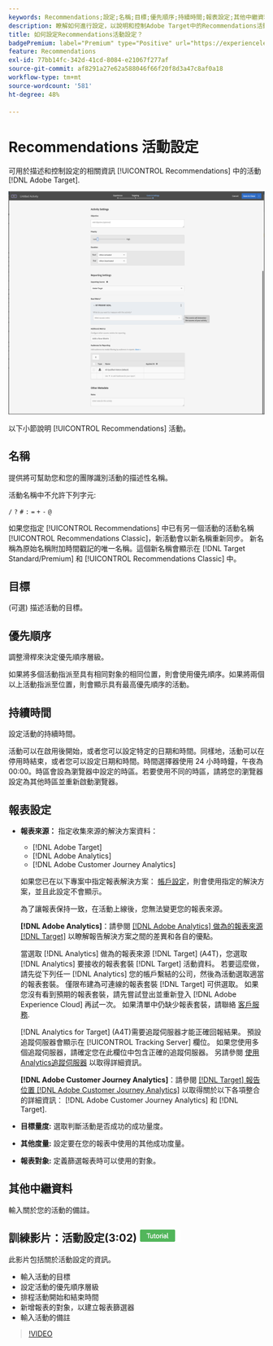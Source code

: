 ```yaml
---
keywords: Recommendations;設定;名稱;目標;優先順序;持續時間;報表設定;其他中繼資料
description: 瞭解如何進行設定，以說明和控制Adobe Target中的Recommendations活動。
title: 如何設定Recommendations活動設定？
badgePremium: label="Premium" type="Positive" url="https://experienceleague.adobe.com/docs/target/using/introduction/intro.html?lang=en#premium newtab=true" tooltip="檢視Target Premium包含的內容。"
feature: Recommendations
exl-id: 77bb14fc-342d-41cd-8084-e21067f277af
source-git-commit: af8291a27e62a588046f66f20f8d3a47c8af0a18
workflow-type: tm+mt
source-wordcount: '581'
ht-degree: 48%

---
```


# Recommendations 活動設定

可用於描述和控制設定的相關資訊 [!UICONTROL Recommendations] 中的活動 [!DNL Adobe Target].

![Recommendations 目標和設定頁面](/help/main/c-recommendations/t-create-recs-activity/assets/recs-settings.png)

以下小節說明 [!UICONTROL Recommendations] 活動。

## 名稱

提供將可幫助您和您的團隊識別活動的描述性名稱。

活動名稱中不允許下列字元:

`/`
`?`
`#`
`:`
`=`
`+`
`-`
`@`

如果您指定 [!UICONTROL Recommendations] 中已有另一個活動的活動名稱 [!UICONTROL Recommendations Classic]，新活動會以新名稱重新同步。 新名稱為原始名稱附加時間戳記的唯一名稱。這個新名稱會顯示在 [!DNL Target Standard/Premium] 和 [!UICONTROL Recommendations Classic] 中。

## 目標

(可選) 描述活動的目標。

## 優先順序

調整滑桿來決定優先順序層級。

如果將多個活動指派至具有相同對象的相同位置，則會使用優先順序。如果將兩個以上活動指派至位置，則會顯示具有最高優先順序的活動。

## 持續時間

設定活動的持續時間。

活動可以在啟用後開始，或者您可以設定特定的日期和時間。同樣地，活動可以在停用時結束，或者您可以設定日期和時間。時間選擇器使用 24 小時時鐘，午夜為 00:00。時區會設為瀏覽器中設定的時區。若要使用不同的時區，請將您的瀏覽器設定為其他時區並重新啟動瀏覽器。

## 報表設定

* **報表來源：** 指定收集來源的解決方案資料：

   * [!DNL Adobe Target]
   * [!DNL Adobe Analytics]
   * [!DNL Adobe Customer Journey Analytics]

  如果您已在以下專案中指定報表解決方案： [帳戶設定](/help/main/administrating-target/reporting.md)，則會使用指定的解決方案，並且此設定不會顯示。

  為了讓報表保持一致，在活動上線後，您無法變更您的報表來源。

  **[!DNL Adobe Analytics]**：請參閱 [[!DNL Adobe Analytics] 做為的報表來源 [!DNL Target]](/help/main/c-integrating-target-with-mac/a4t/a4t.md) 以瞭解報告解決方案之間的差異和各自的優點。

  當選取 [!DNL Analytics] 做為的報表來源 [!DNL Target] (A4T)，您選取 [!DNL Analytics] 要接收的報表套裝 [!DNL Target] 活動資料。 若要這麼做，請先從下列任一 [!DNL Analytics] 您的帳戶繫結的公司，然後為活動選取適當的報表套裝。 僅限布建為可連線的報表套裝 [!DNL Target] 可供選取。 如果您沒有看到預期的報表套裝，請先嘗試登出並重新登入 [!DNL Adobe Experience Cloud] 再試一次。 如果清單中仍缺少報表套裝，請聯絡 [客戶服務](/help/main/cmp-resources-and-contact-information.md#reference_ACA3391A00EF467B87930A450050077C).

  [!DNL Analytics for Target] (A4T)需要追蹤伺服器才能正確回報結果。 預設追蹤伺服器會顯示在 [!UICONTROL Tracking Server] 欄位。 如果您使用多個追蹤伺服器，請確定您在此欄位中包含正確的追蹤伺服器。 另請參閱 [使用Analytics追蹤伺服器](/help/main/c-integrating-target-with-mac/a4t/analytics-tracking-server.md#task_72077BA7E93C4A65A715A18F32228823) 以取得詳細資訊。

  **[!DNL Adobe Customer Journey Analytics]**：請參閱 [[!DNL Target] 報告位置 [!DNL Adobe Customer Journey Analytics]](/help/main/c-integrating-target-with-mac/cja/target-reporting-in-cja.md) 以取得關於以下各項整合的詳細資訊： [!DNL Adobe Customer Journey Analytics] 和 [!DNL Target].

* **目標量度:** 選取判斷活動是否成功的成功量度。
* **其他度量:** 設定要在您的報表中使用的其他成功度量。
* **報表對象:** 定義篩選報表時可以使用的對象。

## 其他中繼資料

輸入關於您的活動的備註。

## 訓練影片：活動設定(3:02) ![教學課程徽章](/help/main/assets/tutorial.png)

此影片包括關於活動設定的資訊。

* 輸入活動的目標
* 設定活動的優先順序層級
* 排程活動開始和結束時間
* 新增報表的對象，以建立報表篩選器
* 輸入活動的備註

>[!VIDEO](https://video.tv.adobe.com/v/17381)
